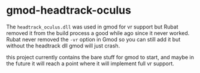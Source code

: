 # gmod-headtrack-oculus

The `headtrack_oculus.dll` was used in gmod for vr support but Rubat removed it from the build process a good while ago since it never worked.  
Rubat never removed the `-vr` option in Gmod so you can still add it but without the headtrack dll gmod will just crash.  

this project currently contains the bare stuff for gmod to start, and maybe in the future it will reach a point where it will implement full vr support.  
